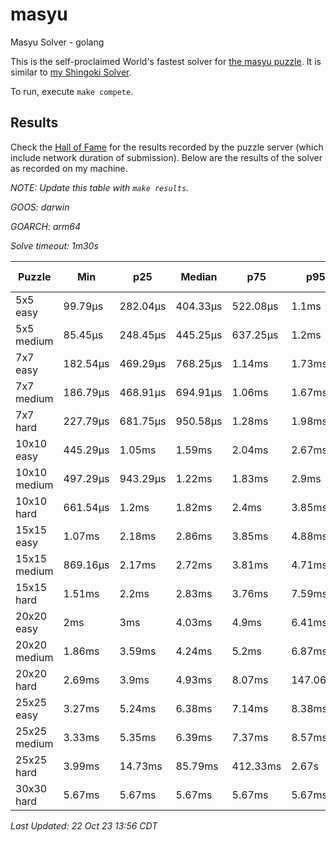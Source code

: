 # masyu
Masyu Solver - golang

This is the self-proclaimed World's fastest solver for [the masyu puzzle](www.puzzle-masyu.com). It is similar to [my Shingoki Solver](https://github.com/joshprzybyszewski/shingokisolver).

To run, execute `make compete`.

## Results

Check the [Hall of Fame](www.puzzle-masyu.com/hall.php?hallsize=18) for the results recorded by the puzzle server (which include network duration of submission). Below are the results of the solver as recorded on my machine.

_NOTE: Update this table with `make results`._

<resultsMarker>

_GOOS: darwin_

_GOARCH: arm64_

_Solve timeout: 1m30s_

|Puzzle|Min|p25|Median|p75|p95|max|sample size|
|-|-|-|-|-|-|-|-:|
|5x5 easy|99.79µs|282.04µs|404.33µs|522.08µs|1.1ms|1.4ms|129|
|5x5 medium|85.45µs|248.45µs|445.25µs|637.25µs|1.2ms|1.37ms|124|
|7x7 easy|182.54µs|469.29µs|768.25µs|1.14ms|1.73ms|1.92ms|120|
|7x7 medium|186.79µs|468.91µs|694.91µs|1.06ms|1.67ms|2.31ms|116|
|7x7 hard|227.79µs|681.75µs|950.58µs|1.28ms|1.98ms|2.41ms|113|
|10x10 easy|445.29µs|1.05ms|1.59ms|2.04ms|2.67ms|3.49ms|108|
|10x10 medium|497.29µs|943.29µs|1.22ms|1.83ms|2.9ms|3.78ms|106|
|10x10 hard|661.54µs|1.2ms|1.82ms|2.4ms|3.85ms|7.95ms|106|
|15x15 easy|1.07ms|2.18ms|2.86ms|3.85ms|4.88ms|6.53ms|104|
|15x15 medium|869.16µs|2.17ms|2.72ms|3.81ms|4.71ms|8.64ms|103|
|15x15 hard|1.51ms|2.2ms|2.83ms|3.76ms|7.59ms|34.84ms|102|
|20x20 easy|2ms|3ms|4.03ms|4.9ms|6.41ms|8.08ms|98|
|20x20 medium|1.86ms|3.59ms|4.24ms|5.2ms|6.87ms|8.2ms|98|
|20x20 hard|2.69ms|3.9ms|4.93ms|8.07ms|147.06ms|498.85ms|97|
|25x25 easy|3.27ms|5.24ms|6.38ms|7.14ms|8.38ms|11.66ms|94|
|25x25 medium|3.33ms|5.35ms|6.39ms|7.37ms|8.57ms|9.43ms|97|
|25x25 hard|3.99ms|14.73ms|85.79ms|412.33ms|2.67s|22.93s|95|
|30x30 hard|5.67ms|5.67ms|5.67ms|5.67ms|5.67ms|5.67ms|1|

_Last Updated: 22 Oct 23 13:56 CDT_
</resultsMarker>
